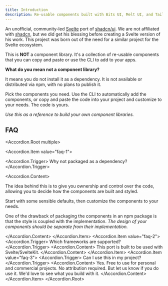 ```yaml
---
title: Introduction
description: Re-usable components built with Bits UI, Melt UI, and Tailwind CSS.
---
```


<script>
  import * as Accordion from '$lib/registry/new-york/ui/accordion';
  import { Callout } from '$lib/components/docs';
  import CircleAlert from "lucide-svelte/icons/circle-alert";
</script>

An unofficial, community-led [Svelte](https://svelte.dev) port of [shadcn/ui](https://ui.shadcn.com). We are not affiliated with [shadcn](https://twitter.com/shadcn), but we did get his blessing before creating a Svelte version of his work. This project was born out of the need for a similar project for the Svelte ecosystem.

This is **NOT** a component library. It's a collection of re-usable components that you can copy and paste or use the CLI to add to your apps.

**What do you mean not a component library?**

It means you do not install it as a dependency. It is not available or distributed via npm, with no plans to publish it.

Pick the components you need. Use the CLI to automatically add the components, or copy and paste the code into your project and customize to your needs. The code is yours.

_Use this as a reference to build your own component libraries._

## FAQ

<Accordion.Root multiple>

<Accordion.Item value="faq-1">

<Accordion.Trigger>
Why not packaged as a dependency?
</Accordion.Trigger>

<Accordion.Content>

The idea behind this is to give you ownership and control over the code, allowing you to decide how the components are built and styled.

Start with some sensible defaults, then customize the components to your needs.

One of the drawback of packaging the components in an npm package is that the style is coupled with the implementation. _The design of your components should be separate from their implementation._

</Accordion.Content>
</Accordion.Item>
<Accordion.Item value="faq-2">
<Accordion.Trigger>
Which frameworks are supported?
</Accordion.Trigger>
<Accordion.Content>
This port is built to be used with Svelte/SvelteKit.
</Accordion.Content>
</Accordion.Item>
<Accordion.Item value="faq-3">
<Accordion.Trigger>
Can I use this in my project?
</Accordion.Trigger>
<Accordion.Content>
Yes. Free to use for personal and commercial projects. No attribution required.
But let us know if you do use it. We'd love to see what you build with it.
</Accordion.Content>
</Accordion.Item>
</Accordion.Root>
